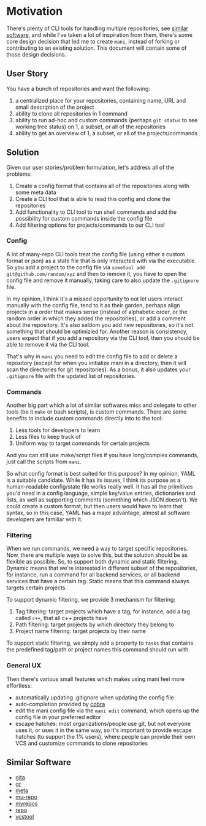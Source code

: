 # Motivation

There's plenty of CLI tools for handling multiple repositories, see [similar software](#similar-software), and while I've taken a lot of inspiration from them, there's some core design decision that led me to create `mani`, instead of forking or contributing to an existing solution. This document will contain some of those design decisions.

## User Story

You have a bunch of repositories and want the following:

1. a centralized place for your repositories, containing name, URL and small description of the project
2. ability to clone all repositories in 1 command
3. ability to run ad-hoc and custom commands (perhaps `git status` to see working tree status) on 1, a subset, or all of the repositories
4. ability to get an overview of 1, a subset, or all of the projects/commands

## Solution

Given our user stories/problem formulation, let's address all of the problems:

1. Create a config format that contains all of the repositories along with some meta data
2. Create a CLI tool that is able to read this config and clone the repositories
3. Add functionality to CLI tool to run shell commands and add the possibility for custom commands inside the config file
4. Add filtering options for projects/commands to our CLI tool

### Config

A lot of many-repo CLI tools treat the config file (using either a custom format or json) as a state file that is only interacted with via the executable. So you add a project to the config file via `sometool add git@github.com/random/xyz` and then to remove it, you have to open the config file and remove it manually, taking care to also update the `.gitignore` file.

In my opinion, I think it's a missed opportunity to not let users interact manually with the config file, tend to it as their garden, perhaps align projects in a order that makes sense (instead of alphabetic order, or the random order in which they added the repositories), or add a comment about the repository. It's also seldom you add new repositories, so it's not something that should be optimizied for. Another reason is consistency, users expect that if you add a repository via the CLI tool, then you should be able to remove it via the CLI tool.

That's why in `mani` you need to edit the config file to add or delete a repository (except for when you initialize mani in a directory, then it will scan the directories for git repositories). As a bonus, it also updates your `.gitignore` file with the updated list of repositories.

### Commands

Another big part which a lot of similar softwares miss and delegate to other tools (be it `make` or bash scripts), is custom commands. There are some benefits to include custom commands directly into to the tool:

1. Less tools for developers to learn
2. Less files to keep track of
3. Uniform way to target commands for certain projects

And you can still use make/script files if you have long/complex commands, just call the scripts from `mani`.

So what config format is best suited for this purpose? In my opinion, YAML is a suitable candidate. While it has its issues, I think its purpose as a human-readable config/state file works really well. It has all the primitives you'd need in a config language, simple key/value entries, dictionaries and lists, as well as supporting comments (something which JSON doesn't). We could create a custom format, but then users would have to learn that syntax, so in this case, YAML has a major advantage, almost all software developers are familiar with it.

### Filtering

When we run commands, we need a way to target specific repositories. Now, there are multiple ways to solve this, but the solution should be as flexible as possible. So, to support both dynamic and static filtering. Dynamic means that we're interested in different subset of the repositories, for instance, run a command for all backend services, or all backend services that have a certain tag. Static means that this command always targets certain projects.

To support dynamic filtering, we provide 3 mechanism for filtering:

1. Tag filtering: target projects which have a tag, for instance, add a tag called `c++`, that all c++ projects have
2. Path filtering: target projects by which directory they belong to
3. Project name filtering: target projects by their name

To support static filtering, we simply add a property to `tasks` that contains the predefined tag/path or project names this command should run with.

### General UX

Then there's various small features which makes using mani feel more effortless:

- automatically updating .gitignore when updating the config file
- auto-completion provided by [cobra](https://github.com/spf13/cobra)
- edit the mani config file via the `mani edit` command, which opens up the config file in your preferred editor
- escape hatches: most organizations/people use git, but not everyone uses it, or uses it in the same way, so it's important to provide escape hatches (to support the 1% users), where people can provide their own VCS and customize commands to clone repositories

## Similar Software

- [gita](https://github.com/nosarthur/gita)
- [gr](https://github.com/mixu/gr)
- [meta](https://github.com/mateodelnorte/meta)
- [mu-repo](https://github.com/fabioz/mu-repo)
- [myrepos](https://myrepos.branchable.com/)
- [repo](https://source.android.com/setup/develop/repo)
- [vcstool](https://github.com/dirk-thomas/vcstool)
